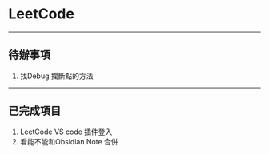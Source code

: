 # LeetCode

-----

## 待辦事項
1. 找Debug 攔斷點的方法

-----

## 已完成項目
1. LeetCode VS code 插件登入
2. 看能不能和Obsidian Note 合併
